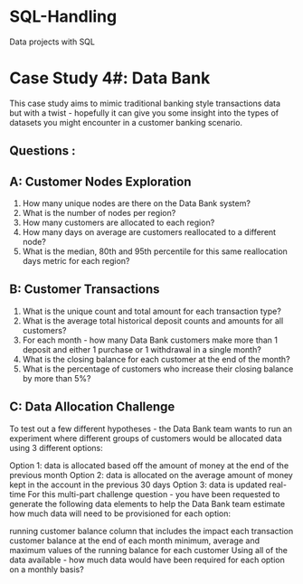 # SQL-Handling
Data projects with SQL

Case Study 4#: Data Bank
===

This case study aims to mimic traditional banking style transactions data but with a twist - hopefully it can give you some insight into the types of datasets you might encounter in a customer banking scenario.

Questions :
----

A: Customer Nodes Exploration
----

1. How many unique nodes are there on the Data Bank system?
2. What is the number of nodes per region?
3. How many customers are allocated to each region?
4. How many days on average are customers reallocated to a different node?
5. What is the median, 80th and 95th percentile for this same reallocation days metric for each region?


B: Customer Transactions
----

1. What is the unique count and total amount for each transaction type?
2. What is the average total historical deposit counts and amounts for all customers?
3. For each month - how many Data Bank customers make more than 1 deposit and either 1 purchase or 1 withdrawal in a single month?
4. What is the closing balance for each customer at the end of the month?
5. What is the percentage of customers who increase their closing balance by more than 5%?

C: Data Allocation Challenge
----

To test out a few different hypotheses - the Data Bank team wants to run an experiment 
where different groups of customers would be allocated data using 3 different options:

Option 1: data is allocated based off the amount of money at the end of the previous month
Option 2: data is allocated on the average amount of money kept in the account in the previous 30 days
Option 3: data is updated real-time
For this multi-part challenge question - you have been requested to generate the following data 
elements to help the Data Bank team estimate how much data will need to be provisioned for each option:

running customer balance column that includes the impact each transaction
customer balance at the end of each month
minimum, average and maximum values of the running balance for each customer
Using all of the data available - how much data would have been required for each option on a monthly basis?
